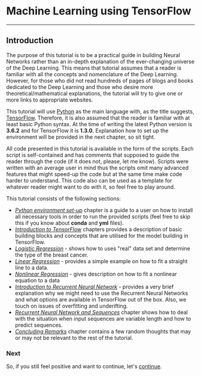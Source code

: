# Machine Learning using TensorFlow

---

## Introduction

The purpose of this tutorial is to be a practical guide in building Neural Networks rather than an in-depth explanation of the ever-changing universe of the Deep Learning. This means that tutorial assumes that a reader is familiar with all the concepts and nomenclature of the Deep Learning. However, for those who did not read hundreds of pages of blogs and books dedicated to the Deep Learning and those who desire more theoretical/mathematical explanations, the tutorial will try to give one or more links to appropriate websites.

This tutorial will use [Python](https://www.python.org/) as the main language with, as the title suggests, [TensorFlow](https://www.tensorflow.org/). Therefore, it is also assumed that the reader is familiar with at least basic  Python syntax.  At the time of writing the latest Python version is **3.6.2** and for TensorFlow it is **1.3.0**. Explanation how to set up the environment will be provided in the next chapter, so sit tight.

All code presented in this tutorial is available in the form of the scripts. Each script is self-contained and has comments that supposed to guide the reader through the code \(if it does not, please, let me know\). Scripts were written with an average user in mind thus the scripts omit many advanced features that might speed-up the code but at the same time make code harder to understand. This code also can be used as a template for whatever reader might want to do with it, so feel free to play around.

This tutorial consists of the following sections:

* [_Python environment set-up_](/chapters/chapter1.md) chapter is a guide to a user on how to install all necessary tools in order to run the provided scripts \(feel free to skip this if you know about **conda** and **yml** files\).
* [_Introduction to TensorFlow_](/chapters/chapter2.md) chapters provides a description of basic building blocks and concepts that are utilised for the model building in TensorFlow.
* [_Logistic Regression_](/chapters/chapter3.md) - shows how to uses "real" data set and determine the type of the breast cancer.
* [_Linear Regression_](/chapters/chapter4.md) -  provides a simple example on how to fit a straight line to a data.
* [_Nonlinear Regression_](/chapters/chapter5.md) - gives description on how to fit a nonlinear equation to a data
* [_Introduction to Recurrent Neural Network_](/chapters/chapter6.md) - provides a very brief explanation why we might need to use the Recurrent Neural Networks and what options are available in TensorFlow out of the box. Also, we touch on issues of overfitting and underifting.
* [_Recurrent Neural Network and Sequences_](/chapters/chapter7.md) chapter shows how to deal with the situation when input sequences are variable length and how to predict sequences.
* [_Concluding Remarks_](/chapters/chapter8.md) chapter contains a few random thoughts that may or may not be relevant to the rest of the tutorial.

### Next

So, if you still feel positive and want to continue, let's [continue](/chapters/chapter1.md).

